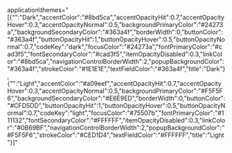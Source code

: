 application\themes="[{\"\":\"Dark\",\"accentColor\":\"#8bd5ca\",\"accentOpacityHit\":0.7,\"accentOpacityHover\":0.3,\"accentOpacityNormal\":0.5,\"backgroundPrimaryColor\":\"#24273a\",\"backgroundSecondaryColor\":\"#363a4f\",\"borderWidth\":0,\"buttonColor\":\"#363a4f\",\"buttonOpacityHit\":1,\"buttonOpacityHover\":0.5,\"buttonOpacityNormal\":0.7,\"codeKey\":\"dark\",\"focusColor\":\"#24273a\",\"fontPrimaryColor\":\"#cad3f5\",\"fontSecondaryColor\":\"#cad3f5\",\"itemOpacityDisabled\":0.3,\"linkColor\":\"#8bd5ca\",\"navigationControlBorderWidth\":2,\"popupBackgroundColor\":\"#363a4f\",\"strokeColor\":\"#1E1E1E\",\"textFieldColor\":\"#363a4f\",\"title\":\"Dark\"},{\"\":\"Light\",\"accentColor\":\"#a09eef\",\"accentOpacityHit\":0.7,\"accentOpacityHover\":0.3,\"accentOpacityNormal\":0.5,\"backgroundPrimaryColor\":\"#F5F5F6\",\"backgroundSecondaryColor\":\"#E6E9ED\",\"borderWidth\":0,\"buttonColor\":\"#CFD5DD\",\"buttonOpacityHit\":1,\"buttonOpacityHover\":0.5,\"buttonOpacityNormal\":0.7,\"codeKey\":\"light\",\"focusColor\":\"#75507b\",\"fontPrimaryColor\":\"#111132\",\"fontSecondaryColor\":\"#FFFFFF\",\"itemOpacityDisabled\":0.3,\"linkColor\":\"#0B69BF\",\"navigationControlBorderWidth\":2,\"popupBackgroundColor\":\"#F5F5F6\",\"strokeColor\":\"#CED1D4\",\"textFieldColor\":\"#FFFFFF\",\"title\":\"Light\"}]"